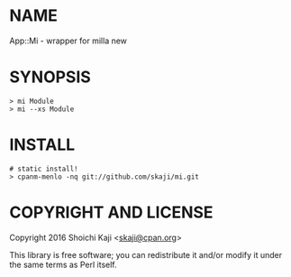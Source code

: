 # NAME

App::Mi - wrapper for milla new

# SYNOPSIS

    > mi Module
    > mi --xs Module

# INSTALL

    # static install!
    > cpanm-menlo -nq git://github.com/skaji/mi.git

# COPYRIGHT AND LICENSE

Copyright 2016 Shoichi Kaji &lt;skaji@cpan.org>

This library is free software; you can redistribute it and/or modify
it under the same terms as Perl itself.
